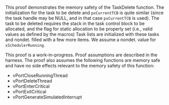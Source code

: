 This proof demonstrates the memory safety of the TaskDelete function.  The
initialization for the task to be delete and `pxCurrentTCB` is quite similar
(since the task handle may be NULL, and in that case `pxCurrentTCB` is used).
The task to be deleted requires the stack in the task control block to be
allocated, and the flag for static allocation to be properly set (i.e., valid
values as defined by the macros) Task lists are initialized with these tasks
and nondet. filled with a few more items.  We assume a nondet. value for
`xSchedulerRunning`.

This proof is a work-in-progress.  Proof assumptions are described in
the harness.  The proof also assumes the following functions are
memory safe and have no side effects relevant to the memory safety of
this function:

* vPortCloseRunningThread
* vPortDeleteThread
* vPortEnterCritical
* vPortExitCritical
* vPortGenerateSimulatedInterrupt
